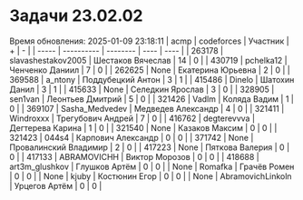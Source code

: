 # Задачи 23.02.02
Время обновления: 2025-01-09 23:18:11
| acmp  | codeforces | Участник | +    | -    |
| ----- | ---------- | -------- | ---- | ---- |
| 263178 | slavashestakov2005 | Шестаков Вячеслав | 14 | 0 |
| 430719 | pchelka12 | Ченченко Даниил | 7 | 0 |
| 262625 | None | Екатерина Юрьевна | 2 | 0 |
| 369588 | a_ntony | Поддубецкий Антон | 3 | 1 |
| 415486 | Dinelo | Шатохин Данил | 3 | 1 |
| 415633 | None | Селедкин Ярослав | 3 | 0 |
| 328905 | sen1van | Леонтьев Дмитрий | 5 | 0 |
| 321426 | Vadlm | Коляда Вадим | 1 | 0 |
| 369107 | Sasha_Medvedev | Медведев Александр | 4 | 0 |
| 321411 | Windroxxx | Трегубович Андрей | 7 | 0 |
| 416762 | degterevvva | Дегтерева Карина | 1 | 0 |
| 321540 | None | Казаков Максим | 0 | 0 |
| 321423 | 044s4 | Карпович Александр | 0 | 0 |
| 371742 | None | Провалинский Владимир | 2 | 0 |
| 417223 | None | Пяткова Валерия | 0 | 0 |
| 417133 | ABRAMOVICHH | Виктор Морозов | 0 | 0 |
| 418688 | art3m_glushkov | Глушков Артём | 0 | 0 |
| None | Romafka | Грачёв Ромен | 0 | 0 |
| None | kjuby | Костюнин Егор | 0 | 0 |
| None | AbramovichLinkoln | Урцегов Артём | 0 | 0 |
